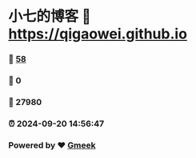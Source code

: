 # 小七的博客 :link: https://qigaowei.github.io 
### :page_facing_up: [58](https://qigaowei.github.io/tag.html) 
### :speech_balloon: 0 
### :hibiscus: 27980 
### :alarm_clock: 2024-09-20 14:56:47 
### Powered by :heart: [Gmeek](https://github.com/Meekdai/Gmeek)
